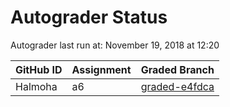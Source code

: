 # Autograder Status
Autograder last run at: November 19, 2018 at 12:20

| GitHub ID | Assignment | Graded Branch |
|-----------|------------|---------------|
| Halmoha | a6 | [graded-e4fdca](https://github.com/Fall2018COMP401-001/a6-Halmoha/tree/graded-e4fdca) | 
